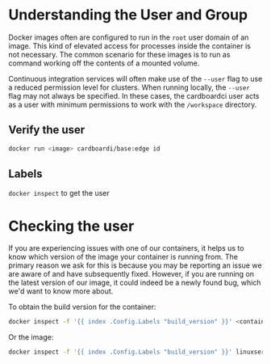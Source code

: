 # Understanding the User and Group

Docker images often are configured to run in the `root` user domain of an image. This kind of elevated access for processes inside the container is not necessary. The common scenario for these images is to run as command working off the contents of a mounted volume.

Continuous integration services will often make use of the `--user` flag to use a reduced permission level for clusters. When running locally, the `--user` flag may not always be specified. In these cases, the cardboardci user acts as a user with minimum permissions to work with the `/workspace` directory.

## Verify the user

```bash
docker run <image> cardboardi/base:edge id
```

## Labels

`docker inspect` to get the user

# Checking the user

If you are experiencing issues with one of our containers, it helps us to know which version of the image your container is running from. The primary reason we ask for this is because you may be reporting an issue we are aware of and have subsequently fixed. However, if you are running on the latest version of our image, it could indeed be a newly found bug, which we'd want to know more about.

To obtain the build version for the container:

```bash
docker inspect -f '{{ index .Config.Labels "build_version" }}' <container_name>
```

Or the image:

```bash
docker inspect -f '{{ index .Config.Labels "build_version" }}' linuxserver/<image_name>
```
